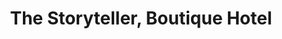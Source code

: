 ---
layout: project.hbs
key: the-storyteller
title: The Storyteller, Boutique Hotel
category: Hospitality
og: true
description:
- in progress
photos:
- "main.jpg"
- "main.jpg"

---